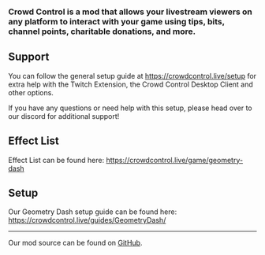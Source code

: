 ### Crowd Control is a mod that allows your livestream viewers on any platform to interact with your game using tips, bits, channel points, charitable donations, and more.

## Support
You can follow the general setup guide at https://crowdcontrol.live/setup for extra help with the Twitch Extension, the Crowd Control Desktop Client and other options.

If you have any questions or need help with this setup, please head over to our discord for additional support!

## Effect List
Effect List can be found here: https://crowdcontrol.live/game/geometry-dash

## Setup
Our Geometry Dash setup guide can be found here: https://crowdcontrol.live/guides/GeometryDash/


---

Our mod source can be found on [GitHub](https://github.com/WarpWorld/CCPack-PC-GeometryDash).
